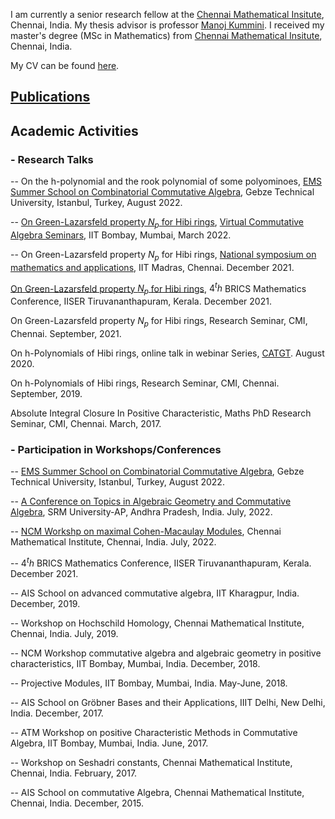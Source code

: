 I am currently a senior research fellow at the [Chennai Mathematical Insitute](https://www.cmi.ac.in), Chennai, India.
My thesis advisor is professor [Manoj Kummini](https://www.cmi.ac.in/people/fac-profile.php?id=mkummini).
I received my master's degree (MSc in Mathematics) from [Chennai Mathematical Insitute](https://www.cmi.ac.in), Chennai, India.

My CV can be found [here](../CV.pdf).

## [Publications](../Publications)

## Academic Activities

### - Research Talks

--  On the h-polynomial and the rook polynomial of some polyominoes, [EMS Summer School on
Combinatorial Commutative Algebra](https://scale.gtu.edu.tr/CCA.html), Gebze Technical University, Istanbul, Turkey, August
2022.

-- [On Green-Lazarsfeld property $N_p$ for Hibi rings](https://drive.google.com/file/d/1sSVsOFy9aV3ZR3OuK0v2dB6yuLcEoUjH/view), 
[Virtual Commutative Algebra Seminars](https://sites.google.com/view/virtual-comm-algebra-seminar/home),
 IIT Bombay, Mumbai, March 2022.

-- On Green-Lazarsfeld property $N_p$ for Hibi rings, 
[National symposium on mathematics and applications](https://math.iitm.ac.in/public_html/nsma/index.php?name=Home),
 IIT Madras, Chennai. December 2021.

[On Green-Lazarsfeld property $N_p$ for Hibi rings](https://www.youtube.com/watch?v=iiOLPnHLpkM), 
$4^th$ BRICS Mathematics Conference, 
IISER Tiruvananthapuram, Kerala. December 2021.

On Green-Lazarsfeld property $N_p$ for Hibi rings, Research Seminar, CMI, Chennai. September,
2021.

On h-Polynomials of Hibi rings, online talk in webinar Series, [CATGT](https://sites.google.com/site/anuragshomepage/catgt). August 2020.

On h-Polynomials of Hibi rings, Research Seminar, CMI, Chennai. September, 2019.

Absolute Integral Closure In Positive Characteristic, Maths PhD Research Seminar, CMI,
Chennai. March, 2017.

### - Participation in  Workshops/Conferences

-- [EMS Summer School on Combinatorial Commutative Algebra](https://scale.gtu.edu.tr/CCA.html), 
Gebze Technical University, Istanbul, Turkey, August 2022.

--  [A Conference on Topics in Algebraic Geometry and Commutative Algebra](https://srmap.edu.in/conference-on-algebraic-geometry-and-commutative-algebra/#:~:text=July%2018%20%2D%2023%2C%202022%2C,AP%2C%20Andhra%20Pradesh%2C%20India.), 
SRM University-AP, Andhra Pradesh, India. July, 2022.

-- [NCM Workshp on maximal Cohen-Macaulay Modules](https://www.atmschools.org/school/2022/NCMW/mcmm/application-form), Chennai Mathematical Institute,
Chennai, India. July, 2022.

-- $4^th$ BRICS Mathematics Conference,
IISER Tiruvananthapuram, Kerala. December 2021.

-- AIS School on advanced commutative algebra, IIT Kharagpur, India. December, 2019.

-- Workshop on Hochschild Homology, Chennai Mathematical Institute, Chennai, India. July,
2019.

-- NCM Workshop commutative algebra and algebraic geometry in positive characteristics, IIT
Bombay, Mumbai, India. December, 2018.

-- Projective Modules, IIT Bombay, Mumbai, India. May-June, 2018.

-- AIS School on Gröbner Bases and their Applications, IIIT Delhi, New Delhi, India. December,
2017.

-- ATM Workshop on positive Characteristic Methods in Commutative Algebra, IIT Bombay,
Mumbai, India. June, 2017.

-- Workshop on Seshadri constants, Chennai Mathematical Institute, Chennai, India. February,
2017.

-- AIS School on commutative Algebra, Chennai Mathematical Institute, Chennai, India.
December, 2015.
